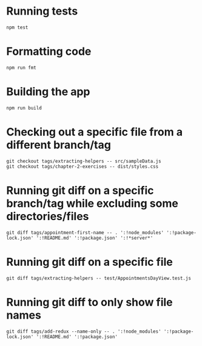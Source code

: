 # Running tests

```
npm test
```

# Formatting code

```
npm run fmt
```

# Building the app

```
npm run build
```

# Checking out a specific file from a different branch/tag

```
git checkout tags/extracting-helpers -- src/sampleData.js
git checkout tags/chapter-2-exercises -- dist/styles.css
```

# Running git diff on a specific branch/tag while excluding some directories/files 

```
git diff tags/appointment-first-name -- . ':!node_modules' ':!package-lock.json' ':!README.md' ':!package.json' ':!*server*'
```

# Running git diff on a specific file

```
git diff tags/extracting-helpers -- test/AppointmentsDayView.test.js
```

# Running git diff to only show file names

```
git diff tags/add-redux --name-only -- . ':!node_modules' ':!package-lock.json' ':!README.md' ':!package.json'
```
